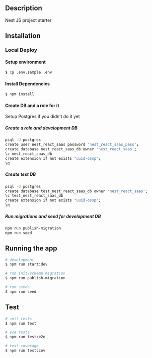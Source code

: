 ## Description

Nest JS project starter

## Installation

### Local Deploy

#### Setup environment
```bash
$ cp .env.sample .env
```

#### Install Dependencies
```bash
$ npm install
```

#### Create DB and a role for it
Setup Postgres if you didn't do it yet

##### Create a role and development DB
```bash
psql -U postgres
create user nest_react_saas password 'nest_react_saas_pass';
create database nest_react_saas_db owner 'nest_react_saas';
\c nest_react_saas_db
create extension if not exists "uuid-ossp";
\q

```

##### Create test DB
```bash
psql -U postgres
create database test_nest_react_saas_db owner 'nest_react_saas';
\c test_nest_react_saas_db
create extension if not exists "uuid-ossp";
\q

```

##### Run migrations and seed for development DB
```bash
npm run publish-migration
npm run seed

```

## Running the app

```bash
# development
$ npm run start:dev

# run init-schema migration
$ npm run publish-migration

# run seeds 
$ npm run seed
```

## Test

```bash
# unit tests
$ npm run test

# e2e tests
$ npm run test:e2e

# test coverage
$ npm run test:cov
```
